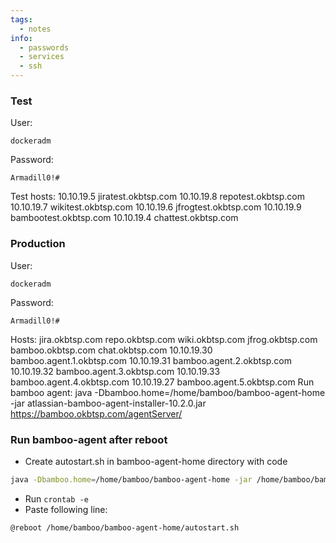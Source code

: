```yaml
---
tags:
  - notes
info:
  - passwords
  - services
  - ssh
---
```

### Test

User: 
```
dockeradm
```
Password:
```
Armadill0!#
```
Test hosts:
10.10.19.5 jiratest.okbtsp.com
10.10.19.8 repotest.okbtsp.com
10.10.19.7 wikitest.okbtsp.com
10.10.19.6 jfrogtest.okbtsp.com
10.10.19.9 bambootest.okbtsp.com
10.10.19.4 chattest.okbtsp.com
### Production

User: 
```
dockeradm
```
Password:
```
Armadill0!#
```
Hosts:
jira.okbtsp.com
repo.okbtsp.com
wiki.okbtsp.com
jfrog.okbtsp.com
bamboo.okbtsp.com
chat.okbtsp.com
10.10.19.30 bamboo.agent.1.okbtsp.com
10.10.19.31 bamboo.agent.2.okbtsp.com
10.10.19.32 bamboo.agent.3.okbtsp.com
10.10.19.33 bamboo.agent.4.okbtsp.com
10.10.19.27 bamboo.agent.5.okbtsp.com
Run bamboo agent: java -Dbamboo.home=/home/bamboo/bamboo-agent-home -jar atlassian-bamboo-agent-installer-10.2.0.jar https://bamboo.okbtsp.com/agentServer/

### Run bamboo-agent after reboot
- Create autostart.sh in bamboo-agent-home directory with code
``` bash
java -Dbamboo.home=/home/bamboo/bamboo-agent-home -jar /home/bamboo/bamboo-agent-home/atlassian-bamboo-agent-installer-10.2.0.jar https://bamboo.okbtsp.com/agentServer/
```
- Run `crontab -e`
- Paste following line:
```
@reboot /home/bamboo/bamboo-agent-home/autostart.sh
```
